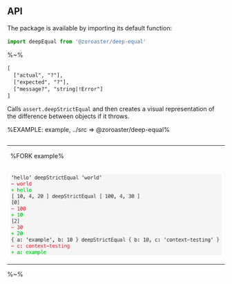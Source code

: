## API

The package is available by importing its default function:

```js
import deepEqual from '@zoroaster/deep-equal'
```

%~%

```## deepEqual
[
  ["actual", "?"],
  ["expected", "?"],
  ["message?", "string|!Error"]
]
```

Calls `assert.deepStrictEqual` and then creates a visual representation of the difference between objects if it throws.

%EXAMPLE: example, ../src => @zoroaster/deep-equal%

<table>
<table>
<tr><td>

%FORK example%
</td></tr><tr><td>

![Deep Equal With Color](doc/doc.png)
</td></tr>
</table>

%~%